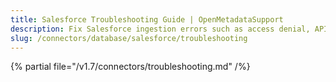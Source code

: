 ```yaml
---
title: Salesforce Troubleshooting Guide | OpenMetadataSupport
description: Fix Salesforce ingestion errors such as access denial, API rate limits, or object sync issues.
slug: /connectors/database/salesforce/troubleshooting
---
```


{% partial file="/v1.7/connectors/troubleshooting.md" /%}
